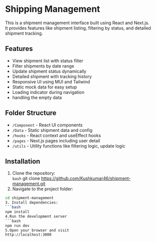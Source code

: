 # Shipping Management

This is a shipment management interface built using React and Next.js.  
It provides features like shipment listing, filtering by status, and detailed shipment tracking.

## Features
- View shipment list with status filter  
- Filter shipments by date range  
- Update shipment status dynamically  
- Detailed shipment with tracking history  
- Responsive UI using MUI and Tailwind  
- Static mock data for easy setup  
- Loading indicator during navigation
- handling the empty data

## Folder Structure
- `/Component` - React UI components  
- `/Data` - Static shipment data and config  
- `/hooks` - React context and useEffect hooks  
- `/pages` - Next.js pages including user detail  
- `/utils` - Utility functions like filtering logic, update logic  

## Installation

1. Clone the repository:  
```bash```
git clone https://github.com/Kushkumar46/shipment-management.git
2. Navigate to the project folder:
```bash
cd shipment-management
3. Install dependencies:
```bash
npm install
4.Run the development server
```bash
npm run dev
5.Open your browser and visit
http://localhost:3000


